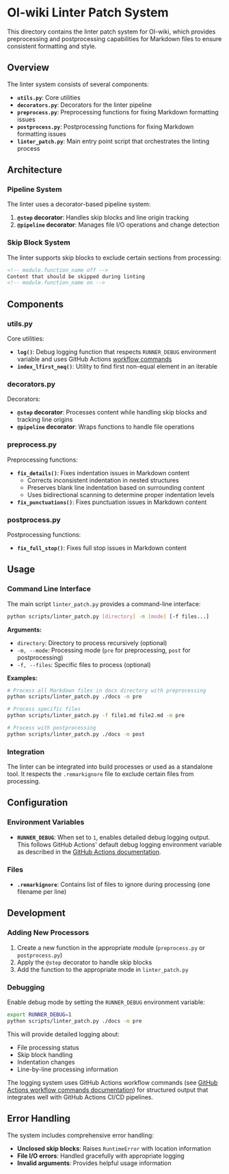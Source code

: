 # OI-wiki Linter Patch System

This directory contains the linter patch system for OI-wiki, which provides preprocessing and postprocessing capabilities for Markdown files to ensure consistent formatting and style.

## Overview

The linter system consists of several components:

- **`utils.py`**: Core utilities
- **`decorators.py`**: Decorators for the linter pipeline
- **`preprocess.py`**: Preprocessing functions for fixing Markdown formatting issues
- **`postprocess.py`**: Postprocessing functions for fixing Markdown formatting issues
- **`linter_patch.py`**: Main entry point script that orchestrates the linting process

## Architecture

### Pipeline System

The linter uses a decorator-based pipeline system:

1. **`@step` decorator**: Handles skip blocks and line origin tracking
2. **`@pipeline` decorator**: Manages file I/O operations and change detection

### Skip Block System

The linter supports skip blocks to exclude certain sections from processing:

```markdown
<!-- module.function_name off -->
Content that should be skipped during linting
<!-- module.function_name on -->
```

## Components

### utils.py

Core utilities:

- **`log()`**: Debug logging function that respects `RUNNER_DEBUG` environment variable and uses GitHub Actions [workflow commands](https://docs.github.com/en/actions/reference/workflows-and-actions/workflow-commands)
- **`index_lfirst_neq()`**: Utility to find first non-equal element in an iterable

### decorators.py

Decorators:

- **`@step` decorator**: Processes content while handling skip blocks and tracking line origins
- **`@pipeline` decorator**: Wraps functions to handle file operations

### preprocess.py

Preprocessing functions:

- **`fix_details()`**: Fixes indentation issues in Markdown content
  - Corrects inconsistent indentation in nested structures
  - Preserves blank line indentation based on surrounding content
  - Uses bidirectional scanning to determine proper indentation levels
- **`fix_punctuations()`**: Fixes punctuation issues in Markdown content

### postprocess.py

Postprocessing functions:

- **`fix_full_stop()`**: Fixes full stop issues in Markdown content

## Usage

### Command Line Interface

The main script `linter_patch.py` provides a command-line interface:

```bash
python scripts/linter_patch.py [directory] -m [mode] [-f files...]
```

**Arguments:**
- `directory`: Directory to process recursively (optional)
- `-m, --mode`: Processing mode (`pre` for preprocessing, `post` for postprocessing)
- `-f, --files`: Specific files to process (optional)

**Examples:**
```bash
# Process all Markdown files in docs directory with preprocessing
python scripts/linter_patch.py ./docs -m pre

# Process specific files
python scripts/linter_patch.py -f file1.md file2.md -m pre

# Process with postprocessing
python scripts/linter_patch.py ./docs -m post
```

### Integration

The linter can be integrated into build processes or used as a standalone tool. It respects the `.remarkignore` file to exclude certain files from processing.

## Configuration

### Environment Variables

- **`RUNNER_DEBUG`**: When set to `1`, enables detailed debug logging output. This follows GitHub Actions' default debug logging environment variable as described in the [GitHub Actions documentation](https://docs.github.com/en/actions/how-tos/monitor-workflows/enable-debug-logging).

### Files

- **`.remarkignore`**: Contains list of files to ignore during processing (one filename per line)

## Development

### Adding New Processors

1. Create a new function in the appropriate module (`preprocess.py` or `postprocess.py`)
2. Apply the `@step` decorator to handle skip blocks
3. Add the function to the appropriate mode in `linter_patch.py`

### Debugging

Enable debug mode by setting the `RUNNER_DEBUG` environment variable:

```bash
export RUNNER_DEBUG=1
python scripts/linter_patch.py ./docs -m pre
```

This will provide detailed logging about:
- File processing status
- Skip block handling
- Indentation changes
- Line-by-line processing information

The logging system uses GitHub Actions workflow commands (see [GitHub Actions workflow commands documentation](https://docs.github.com/en/actions/reference/workflows-and-actions/workflow-commands)) for structured output that integrates well with GitHub Actions CI/CD pipelines.

## Error Handling

The system includes comprehensive error handling:

- **Unclosed skip blocks**: Raises `RuntimeError` with location information
- **File I/O errors**: Handled gracefully with appropriate logging
- **Invalid arguments**: Provides helpful usage information
